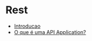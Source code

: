 # Rest

 - [Introducao](https://github.com/cestrixx/Estudos/tree/master/Arquitetura/Rest/Aula-00-Introdu-o.pdf)
 - [O que é uma API Application?](https://github.com/cestrixx/Estudos/tree/master/Arquitetura/Rest/Aula-01-O-que-uma-API-Application.pdf)
